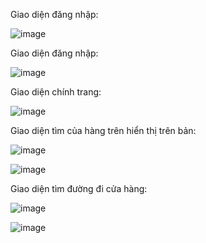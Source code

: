 Giao diện đăng nhập:


![image](https://github.com/Vokhanh12/RongFood/assets/36543564/4380e3de-6f67-4182-8800-a7ec062c94d2)


Giao diện đăng nhập:


![image](https://github.com/Vokhanh12/RongFood/assets/36543564/4032193c-8929-451f-baa5-3842e727fe41)


Giao diện chính trang:


![image](https://github.com/Vokhanh12/RongFood/assets/36543564/7ead5cbe-ed67-4e0c-9dbb-c4b60734cd84)


Giao diện tìm của hàng trên hiển thị trên bản:


![image](https://github.com/Vokhanh12/RongFood/assets/36543564/fd5dcfcb-ae00-462b-a682-d93b4c159640)


![image](https://github.com/Vokhanh12/RongFood/assets/36543564/2ffe0fc9-425e-4873-b285-2ec1680b72e5)


Giao diện tìm đường đi cửa hàng:


![image](https://github.com/Vokhanh12/RongFood/assets/36543564/c1fd7725-4ade-4423-9b37-c3aec5be9af7)


![image](https://github.com/Vokhanh12/RongFood/assets/36543564/27cd6c06-ee62-4eb2-8394-ef536b6eeb84)



